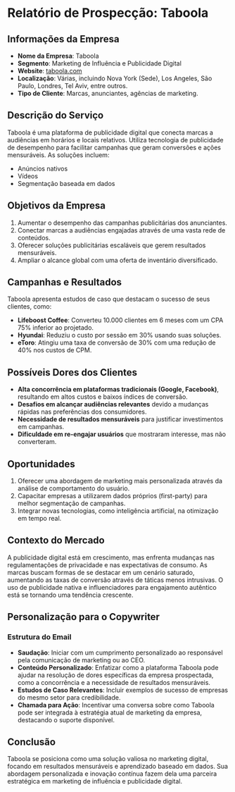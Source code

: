 # Relatório de Prospecção: Taboola

## Informações da Empresa
- **Nome da Empresa**: Taboola
- **Segmento**: Marketing de Influência e Publicidade Digital
- **Website**: [taboola.com](https://www.taboola.com)
- **Localização**: Várias, incluindo Nova York (Sede), Los Angeles, São Paulo, Londres, Tel Aviv, entre outros.
- **Tipo de Cliente**: Marcas, anunciantes, agências de marketing.

## Descrição do Serviço
Taboola é uma plataforma de publicidade digital que conecta marcas a audiências em horários e locais relativos. Utiliza tecnologia de publicidade de desempenho para facilitar campanhas que geram conversões e ações mensuráveis. As soluções incluem:
- Anúncios nativos
- Vídeos
- Segmentação baseada em dados

## Objetivos da Empresa
1. Aumentar o desempenho das campanhas publicitárias dos anunciantes.
2. Conectar marcas a audiências engajadas através de uma vasta rede de conteúdos.
3. Oferecer soluções publicitárias escaláveis que gerem resultados mensuráveis.
4. Ampliar o alcance global com uma oferta de inventário diversificado.

## Campanhas e Resultados
Taboola apresenta estudos de caso que destacam o sucesso de seus clientes, como:
- **Lifeboost Coffee**: Converteu 10.000 clientes em 6 meses com um CPA 75% inferior ao projetado.
- **Hyundai**: Reduziu o custo por sessão em 30% usando suas soluções.
- **eToro**: Atingiu uma taxa de conversão de 30% com uma redução de 40% nos custos de CPM.

## Possíveis Dores dos Clientes
- **Alta concorrência em plataformas tradicionais (Google, Facebook)**, resultando em altos custos e baixos índices de conversão.
- **Desafios em alcançar audiências relevantes** devido a mudanças rápidas nas preferências dos consumidores.
- **Necessidade de resultados mensuráveis** para justificar investimentos em campanhas.
- **Dificuldade em re-engajar usuários** que mostraram interesse, mas não converteram.

## Oportunidades
1. Oferecer uma abordagem de marketing mais personalizada através da análise de comportamento do usuário.
2. Capacitar empresas a utilizarem dados próprios (first-party) para melhor segmentação de campanhas.
3. Integrar novas tecnologias, como inteligência artificial, na otimização em tempo real.

## Contexto do Mercado
A publicidade digital está em crescimento, mas enfrenta mudanças nas regulamentações de privacidade e nas expectativas de consumo. As marcas buscam formas de se destacar em um cenário saturado, aumentando as taxas de conversão através de táticas menos intrusivas. O uso de publicidade nativa e influenciadores para engajamento autêntico está se tornando uma tendência crescente.

## Personalização para o Copywriter
### Estrutura do Email
- **Saudação**: Iniciar com um cumprimento personalizado ao responsável pela comunicação de marketing ou ao CEO.
- **Conteúdo Personalizado**: Enfatizar como a plataforma Taboola pode ajudar na resolução de dores específicas da empresa prospectada, como a concorrência e a necessidade de resultados mensuráveis.
- **Estudos de Caso Relevantes**: Incluir exemplos de sucesso de empresas do mesmo setor para credibilidade.
- **Chamada para Ação**: Incentivar uma conversa sobre como Taboola pode ser integrada à estratégia atual de marketing da empresa, destacando o suporte disponível.

## Conclusão
Taboola se posiciona como uma solução valiosa no marketing digital, focando em resultados mensuráveis e aprendizado baseado em dados. Sua abordagem personalizada e inovação contínua fazem dela uma parceira estratégica em marketing de influência e publicidade digital.